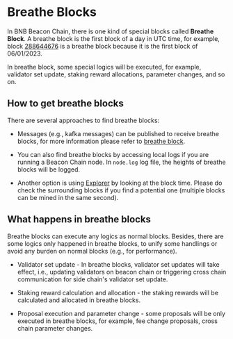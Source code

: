 # Breathe Blocks

In BNB Beacon Chain, there is one kind of special blocks called **Breathe Block**.
A breathe block is the first block of a day in UTC time, for example, block [288644676](https://explorer.bnbchain.org/block/288644676) is 
a breathe block because it is the first block of 06/01/2023.

In breathe block, some special logics will be executed, for example, validator set update, staking reward allocations, parameter changes, and so on.

## How to get breathe blocks

There are several approaches to find breathe blocks:

- Messages (e.g., kafka messages) can be published to receive breathe blocks, for more information please refer to [breathe block](https://docs.bnbchain.org/docs/beaconchain/get-extra-data-from-fullnode/#11-breatheblock).

- You can also find breathe blocks by accessing local logs if you are running a Beacon Chain node. In `node.log` log file, the heights of breathe blocks will be logged.

- Another option is using [Explorer](https://explorer.bnbchain.org/) by looking at the block time. Please do check the surrounding blocks if you find a potential one (multiple blocks can be mined in the same second).

## What happens in breathe blocks

Breathe blocks can execute any logics as normal blocks. Besides, there are some logics only happened in breathe blocks, 
to unify some handlings or avoid any burden on normal blocks (e.g., for performance).

- Validator set update - In breathe blocks, validator set updates will take effect, i.e., updating validators on beacon chain or triggering cross chain communication for side chain's validator set update.

- Staking reward calculation and allocation - the staking rewards will be calculated and allocated in breathe blocks.

- Proposal execution and parameter change - some proposals will be only executed in breathe blocks, for example, fee change proposals, cross chain parameter changes.

